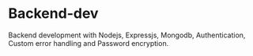# Backend-dev
Backend development with Nodejs, Expressjs, Mongodb, Authentication, Custom error handling and Password encryption.
